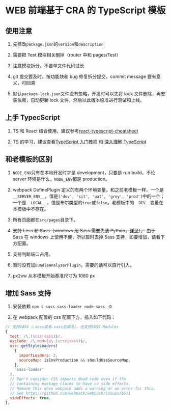 # WEB 前端基于 CRA 的 TypeScript 模板


## 使用注意

1. 先修改`package.json`的`version`和`description`

2. 需要把 Test 模块相关删掉（router 中和 pages/Test）

3. 注意模块拆分，不要单文件代码过长

4. git 提交要及时，按功能块和 bug 修复拆分提交，commit message 要有意义，可回溯

5. 默认`package-lock.json`文件没有忽略，开发时可以先将 lock 文件删除，再安装依赖，自动更新 lock 文件，然后以此版本稳准进行测试和上线。

## 上手 TypecScript

1. TS 和 React 结合使用，建议参考[react-typescript-cheatsheet](https://github.com/typescript-cheatsheets/react-typescript-cheatsheet)

2. TS 的学习，建议查看[TypeScript 入门教程](https://ts.xcatliu.com/) 和 [深入理解 TypeScript](https://jkchao.github.io/typescript-book-chinese/)

## 和老模板的区别

1. `NODE_ENV`只有在本地开发时才是 development，只要是 run build，不论 server 环境是什么，`NODE_ENV`都是 production。

2. webpack DefinePlugin 定义的有两个环境变量，和之前老模板一样，一个是`__SERVER_ENV__`，值是`['dev', 'sit', 'uat', 'grey', 'prod']`中的一个；一个是`__LOCAL__`，值是布尔类型的`true`或`false`。老模板中的`__DEV__`变量在本模板中不存在。

3. 所有页面都在`src/pages`目录下。

4. ~~支持 Less 和 Sass（windows 用 Sass 需要先装 Python，[详见](https://github.com/sass/node-sass#install)）。~~ 由于 Sass 在 windows 上使用不便，所以暂时去掉 Sass 支持，如要增加，请看下方配置。

5. 支持判断端口占用。

6. 暂时没有加`BundleAnalyzerPlugin`，需要的话可以自行引入。

7. px2vw 从本模板开始基准尺寸为 1080 px

## 增加 Sass 支持

1. 安装依赖 `npm i sass sass-loader node-sass -D`

2. 在 webpack 配置的 css 配置下方，插入如下代码：

```js
// 支持SASS（.scss或者.sass后缀名），也支持SASS Modules
{
  test: /\.(scss|sass)$/,
  exclude: /\.module\.(scss|sass)$/,
  use: getStyleLoaders(
    {
      importLoaders: 2,
      sourceMap: isEnvProduction && shouldUseSourceMap,
    },
    'sass-loader'
  ),
  // Don't consider CSS imports dead code even if the
  // containing package claims to have no side effects.
  // Remove this when webpack adds a warning or an error for this.
  // See https://github.com/webpack/webpack/issues/6571
  sideEffects: true,
},
```
